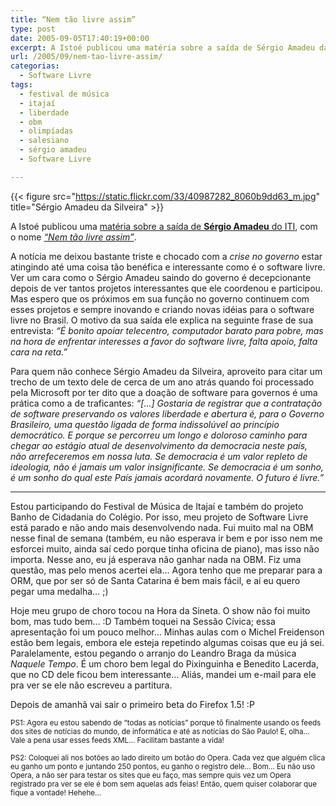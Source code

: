 ```yaml
---
title: “Nem tão livre assim”
type: post
date: 2005-09-05T17:40:19+00:00
excerpt: A Istoé publicou uma matéria sobre a saída de Sérgio Amadeu da Silveira do ITI...
url: /2005/09/nem-tao-livre-assim/
categorias:
  - Software Livre
tags:
  - festival de música
  - itajaí
  - liberdade
  - obm
  - olimpíadas
  - salesiano
  - sérgio amadeu
  - Software Livre

---
```

{{< figure src="https://static.flickr.com/33/40987282_8060b9dd63_m.jpg" title="Sérgio Amadeu da Silveira" >}}

A Istoé publicou uma [matéria sobre a saída de **Sérgio Amadeu** do ITI][2], com o nome [_“Nem tão livre assim”_][2].

A notícia me deixou bastante triste e chocado com a _crise no governo_ estar atingindo até uma coisa tão benéfica e interessante como é o software livre. Ver um cara como o Sérgio Amadeu saindo do governo é decepcionante depois de ver tantos projetos interessantes que ele coordenou e participou. Mas espero que os próximos em sua função no governo continuem com esses projetos e sempre inovando e criando novas idéias para o software livre no Brasil. O motivo da sua saída ele explica na seguinte frase de sua entrevista: _“É bonito apoiar telecentro, computador barato para pobre, mas na hora de enfrentar interesses a favor do software livre, falta apoio, falta cara na reta.”_

Para quem não conhece Sérgio Amadeu da Silveira, aproveito para citar um trecho de um texto dele de cerca de um ano atrás quando foi processado pela Microsoft por ter dito que a doação de software para governos é uma prática como a de traficantes: _“[…] Gostaria de registrar que a contratação de software preservando os valores liberdade e abertura é, para o Governo Brasileiro, uma questão ligada de forma indissolúvel ao princípio democrático. E porque se percorreu um longo e doloroso caminho para chegar ao estágio atual de desenvolvimento da democracia neste país, não arrefeceremos em nossa luta. Se democracia é um valor repleto de ideologia, não é jamais um valor insignificante. Se democracia é um sonho, é um sonho do qual este País jamais acordará novamente. O futuro é livre.”_

* * *

Estou participando do Festival de Música de Itajaí e também do projeto Banho de Cidadania do Colégio. Por isso, meu projeto de Software Livre está parado e não ando mais desenvolvendo nada. Fui muito mal na OBM nesse final de semana (também, eu não esperava ir bem e por isso nem me esforcei muito, ainda saí cedo porque tinha oficina de piano), mas isso não importa. Nesse ano, eu já esperava não ganhar nada na OBM. Fiz uma questão, mas pelo menos acertei ela… Agora tenho que me preparar para a ORM, que por ser só de Santa Catarina é bem mais fácil, e aí eu quero pegar uma medalha… ;)

Hoje meu grupo de choro tocou na Hora da Sineta. O show não foi muito bom, mas tudo bem… :D Também toquei na Sessão Cívica; essa apresentação foi um pouco melhor… Minhas aulas com o Michel Freidenson estão bem legais, embora ele esteja repetindo algumas coisas que eu já sei. Paralelamente, estou pegando o arranjo do Leandro Braga da música _Naquele Tempo_. É um choro bem legal do Pixinguinha e Benedito Lacerda, que no CD dele ficou bem interessante… Aliás, mandei um e-mail para ele pra ver se ele não escreveu a partitura.

Depois de amanhã vai sair o primeiro beta do Firefox 1.5! :P

<small>PS1: Agora eu estou sabendo de “todas as notícias” porque tô finalmente usando os feeds dos sites de notícias do mundo, de informática e até as notícias do São Paulo! E, olha… Vale a pena usar esses feeds XML… Facilitam bastante a vida!</small>

<small>PS2: Coloquei ali nos botões ao lado direito um botão do Opera. Cada vez que alguém clica eu ganho um ponto e juntando 250 pontos, eu ganho o registro dele… Bom… Eu não uso Opera, a não ser para testar os sites que eu faço, mas sempre quis vez um Opera registrado pra ver se ele é bom sem aquelas ads feias! Então, quem quiser colaborar que fique a vontade! Hehehe…</small>

 [2]: http://www.terra.com.br/istoe/1873/economia/1873_nem_tao_livre_assim.htm

